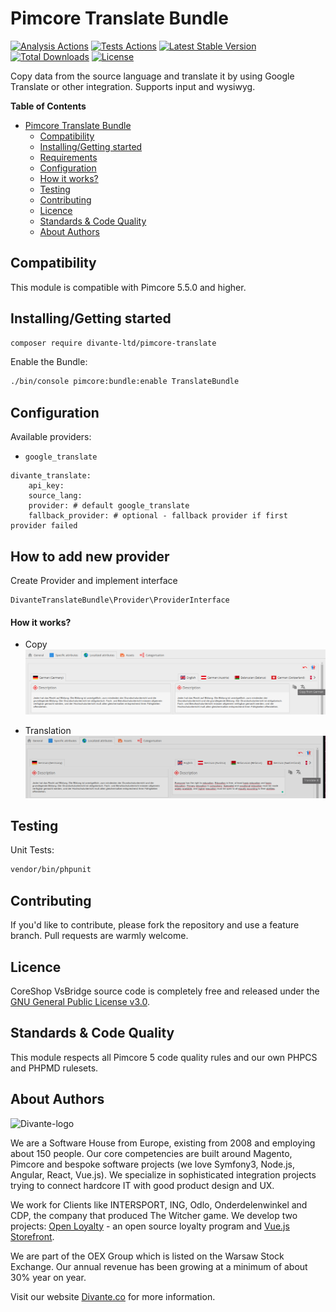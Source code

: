 # Pimcore Translate Bundle
[![Analysis Actions](https://github.com/DivanteLtd/pimcore-google-translate/workflows/Analysis/badge.svg?branch=master)](https://github.com/DivanteLtd/pimcore-google-translate/actions)
[![Tests Actions](https://github.com/DivanteLtd/pimcore-google-translate/workflows/Tests/badge.svg?branch=master)](https://github.com/DivanteLtd/pimcore-google-translate/actions)
[![Latest Stable Version](https://poser.pugx.org/divante-ltd/pimcore-google-translate/v/stable)](https://packagist.org/packages/divante-ltd/pimcore-google-translate)
[![Total Downloads](https://poser.pugx.org/divante-ltd/pimcore-google-translate/downloads)](https://packagist.org/packages/divante-ltd/pimcore-google-translate)
[![License](https://poser.pugx.org/divante-ltd/pimcore-google-translate/license)](https://github.com/DivanteLtd/divante-ltd/pimcore-google-translate/blob/master/LICENSE)

Copy data from the source language and translate it by using Google Translate or other integration.
Supports input and wysiwyg.

**Table of Contents**
- [Pimcore Translate Bundle](#google-translate)
	- [Compatibility](#compatibility)
	- [Installing/Getting started](#installinggetting-started)
	- [Requirements](#requirements)
	- [Configuration](#configuration)
	- [How it works?](#how-it-works)
	- [Testing](#testing)
	- [Contributing](#contributing)
	- [Licence](#licence)
	- [Standards & Code Quality](#standards--code-quality)
	- [About Authors](#about-authors)

## Compatibility

This module is compatible with Pimcore 5.5.0 and higher.

## Installing/Getting started

```bash
composer require divante-ltd/pimcore-translate
```

Enable the Bundle:
```bash
./bin/console pimcore:bundle:enable TranslateBundle
```

## Configuration

Available providers:
- `google_translate`

```
divante_translate:
    api_key: 
    source_lang:
    provider: # default google_translate
    fallback_provider: # optional - fallback provider if first provider failed
```

## How to add new provider
Create Provider and implement interface 
```
DivanteTranslateBundle\Provider\ProviderInterface
```


#### How it works?

- Copy
![Screenshot](docs/copy.png)

- Translation
![Screenshot](docs/translate.png)

## Testing
Unit Tests:
```bash
vendor/bin/phpunit
```

## Contributing
If you'd like to contribute, please fork the repository and use a feature branch. Pull requests are warmly welcome.

## Licence 
CoreShop VsBridge source code is completely free and released under the 
[GNU General Public License v3.0](https://github.com/DivanteLtd/divante-ltd/pimcore-google-translate/blob/master/LICENSE).

## Standards & Code Quality
This module respects all Pimcore 5 code quality rules and our own PHPCS and PHPMD rulesets.

## About Authors
![Divante-logo](http://divante.co/logo-HG.png "Divante")

We are a Software House from Europe, existing from 2008 and employing about 150 people. Our core competencies are built 
around Magento, Pimcore and bespoke software projects (we love Symfony3, Node.js, Angular, React, Vue.js). 
We specialize in sophisticated integration projects trying to connect hardcore IT with good product design and UX.

We work for Clients like INTERSPORT, ING, Odlo, Onderdelenwinkel and CDP, the company that produced The Witcher game. 
We develop two projects: [Open Loyalty](http://www.openloyalty.io/ "Open Loyalty") - an open source loyalty program 
and [Vue.js Storefront](https://github.com/DivanteLtd/vue-storefront "Vue.js Storefront").

We are part of the OEX Group which is listed on the Warsaw Stock Exchange. Our annual revenue has been growing at a 
minimum of about 30% year on year.

Visit our website [Divante.co](https://divante.co/ "Divante.co") for more information.
